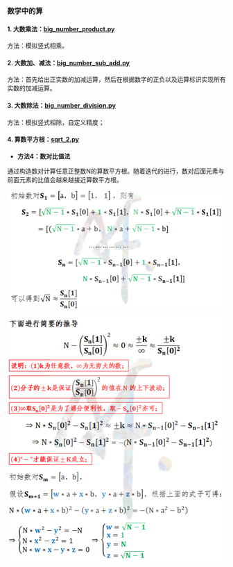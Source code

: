 ### 数学中的算

#### 1. 大数乘法：[big_number_product.py](https://github.com/Anfany/Playing_Math_with_Python3/blob/master/computer/big_number_product.py)
   
   方法：模拟竖式相乘。


#### 2. 大数加、减法：[big_number_sub_add.py](https://github.com/Anfany/Playing_Math_with_Python3/blob/master/computer/big_number_sub_add.py)


   方法：首先给出正实数的加减运算，然后在根据数字的正负以及运算标识实现所有实数的加减运算。


#### 3. 大数除法：[big_number_division.py](https://github.com/Anfany/Playing_Math_with_Python3/blob/master/computer/big_number_division.py)


   方法：模拟竖式相除，自定义精度；
   
   

#### 4. 算数平方根：[sqrt_2.py](https://github.com/Anfany/Playing_Math_with_Python3/blob/master/computer/sqrt_2.py)



   * **方法4：数对比值法**
   
   通过构造数对计算任意正整数N的算数平方根。随着迭代的进行，数对后面元素与前面元素的比值会越来越接近算数平方根。
   
   ![image](https://github.com/Anfany/Playing_Math_with_Python3/blob/master/computer/sqrt_41.png)
   
   ![image](https://github.com/Anfany/Playing_Math_with_Python3/blob/master/computer/sqrt_42.png)
   

